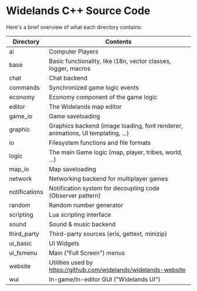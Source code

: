 # Widelands C++ Source Code

Here's a brief overview of what each directory contains:

| Directory | Contents |
| --- | --- |
| ai | Computer Players |
| base | Basic functionality, like i18n, vector classes, logger, macros |
| chat | Chat backend |
| commands | Synchronized game logic events |
| economy | Economy component of the game logic |
| editor | The Widelands map editor |
| game_io | Game saveloading |
| graphic | Graphics backend (image loading, font renderer, animations, UI templating, ...) |
| io | Filesystem functions and file formats |
| logic | The main Game logic (map, player, tribes, world, ...) |
| map_io | Map saveloading |
| network | Networking backend for multiplayer games |
| notifications | Notification system for decoupling code (Observer pattern) |
| random | Random number generator |
| scripting | Lua scripting interface |
| sound | Sound & music backend |
| third_party | Third-party sources (eris, gettext, minizip) |
| ui_basic | UI Widgets |
| ui_fsmenu | Main ("Full Screen") menus |
| website | Utilities used by https://github.com/widelands/widelands-website |
| wui | In-game/In-editor GUI ("Widelands UI") |
